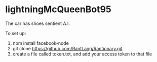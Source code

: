 # lightningMcQueenBot95
The car has shoes sentient A.I.

To set up:

1.  npm install facebook-node
2.  git clone https://github.com/RantLang/Rantionary.git
2.  create a file called token.txt, and add your access token to that file

